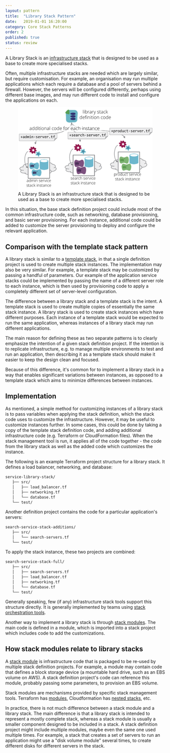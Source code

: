 ```yaml
---
layout: pattern
title:  "Library Stack Pattern"
date:   2019-01-01 16:20:00
category: Core Stack Patterns
order: 2
published: true
status: review
---
```


A Library Stack is an [infrastructure stack](/patterns/core-stack/) that is designed to be used as a base to create more specialised stacks.

Often, multiple infrastructure stacks are needed which are largely similar, but require customisation. For example, an organisation may run multiple applications which each require a database and a pool of servers behind a firewall. However, the servers will be configured differently, perhaps using different base images, and may run different code to install and configure the applications on each.


<figure>
  <img src="images/library-stack.png" alt="A Library Stack is an infrastructure stack that is designed to be used as a base to create more specialised stacks"/>
  <figcaption>A Library Stack is an infrastructure stack that is designed to be used as a base to create more specialised stacks.</figcaption>
</figure>


In this situation, the base stack definition project could include most of the common infrastructure code, such as networking, database provisioning, and basic server provisioning. For each instance, additional code could be added to customize the server provisioning to deploy and configure the relevant application.


## Comparison with the template stack pattern

A library stack is similar to a [template stack](template-stack.html), in that a single definition project is used to create multiple stack instances. The implementation may also be very similar. For example, a template stack may be customized by passing a handful of parameters. Our example of the application service stacks could be implemented by passing the name of a different server role to each instance, which is then used by provisioning code to apply a completely different set of server-level configuration.

The difference between a library stack and a template stack is the intent. A template stack is used to create multiple copies of essentially the same stack instance. A library stack is used to create stack instances which have different purposes. Each instance of a template stack would be expected to run the same application, whereas instances of a library stack may run different applications.

The main reason for defining these as two separate patterns is to clearly emphasize the intention of a given stack definition project. If the intention is to replicate infrastructure, e.g. to manage multiple environments to test and run an application, then describing it as a template stack should make it easier to keep the design clean and focused.

Because of this difference, it's common for to implement a library stack in a way that enables significant variations between instances, as opposed to a template stack which aims to minimize differences between instances.


## Implementation

As mentioned, a simple method for customizing instances of a library stack is to pass variables when applying the stack definition, which the stack code uses to customize the infrastructure. However, it may be useful to customize instances further. In some cases, this could be done by taking a copy of the template stack definition code, and adding additional infrastructure code (e.g. Terraform or CloudFormation files). When the stack management tool is run, it applies all of the code together - the code from the library stack as well as the added code which customizes the instance.


The following is an example Terraform project structure for a library stack. It defines a load balancer, networking, and database:

~~~ console
service-library-stack/
   ├── src/
   │   ├── load_balancer.tf
   │   ├── networking.tf
   │   └── database.tf
   └── test/
~~~

Another definition project contains the code for a particular application's servers:

~~~ console
search-service-stack-additions/
   ├── src/
   │   └── search-servers.tf
   └── test/
~~~

To apply the stack instance, these two projects are combined:

~~~ console
search-service-stack-full/
   ├── src/
   │   ├── search-servers.tf
   │   ├── load_balancer.tf
   │   ├── networking.tf
   │   └── database.tf
   └── test/
~~~

Generally speaking, few (if any) infrastructure stack tools support this structure directly. It is generally implemented by teams using [stack orchestration tools](/patterns/stack-orchestration-tools/).

Another way to implement a library stack is through [stack modules](/patterns/stack-structures/stack-module.html). The main code is defined in a module, which is imported into a stack project which includes code to add the customizations.


## How stack modules relate to library stacks

A [stack module](/patterns/stack-structures/stack-module.html) is infrastructure code that is packaged to be re-used by multiple stack definition projects. For example, a module may contain code that defines a block storage device (a mountable hard drive, such as an EBS volume on AWS). A stack definition project's code can reference this module, probably passing some parameters, to provision an EBS volume.

Stack modules are mechanisms provided by specific stack management tools. Terraform has [modules](https://www.terraform.io/docs/modules/index.html), Cloudformation has [nested stacks](https://aws.amazon.com/blogs/devops/use-nested-stacks-to-create-reusable-templates-and-support-role-specialization/), etc.

In practice, there is not much difference between a stack module and a library stack. The main difference is that a library stack is intended to represent a mostly complete stack, whereas a stack module is usually a smaller component designed to be included in a stack. A stack definition project might include multiple modules, maybe even the same one used multiple times. For example, a stack that creates a set of servers to run an application might use a "disk volume module" several times, to create different disks for different servers in the stack.

